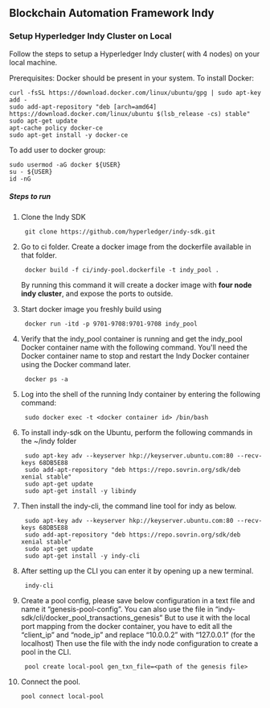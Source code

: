 ## Blockchain Automation Framework Indy
### Setup Hyperledger Indy Cluster on Local

Follow the steps to setup a Hyperledger Indy cluster( with 4 nodes) on your local machine.

Prerequisites: Docker should be present in your system. To install Docker:

    curl -fsSL https://download.docker.com/linux/ubuntu/gpg | sudo apt-key add -
    sudo add-apt-repository "deb [arch=amd64] https://download.docker.com/linux/ubuntu $(lsb_release -cs) stable"
    sudo apt-get update
    apt-cache policy docker-ce
    sudo apt-get install -y docker-ce
    
To add user to docker group:

    sudo usermod -aG docker ${USER}
    su - ${USER}
    id -nG
    
    
##### Steps to run
1. Clone the Indy SDK
                    
        git clone https://github.com/hyperledger/indy-sdk.git
2. Go to ci folder. Create a docker image from the dockerfile available in that folder.

        docker build -f ci/indy-pool.dockerfile -t indy_pool .
    By running this command it will create a docker image with **four node indy cluster**, and expose the ports to outside.
3. Start docker image you freshly build using

        docker run -itd -p 9701-9708:9701-9708 indy_pool
4. Verify that the indy_pool container is running and get the indy_pool Docker container name with the following command. You'll need the Docker container name to stop and restart the Indy Docker container using the Docker command later. 

        docker ps -a
5. Log into the shell of the running Indy container by entering the following command:
        
        sudo docker exec -t <docker container id> /bin/bash
6. To install indy-sdk on the Ubuntu, perform the following commands in the ~/indy folder
    
        sudo apt-key adv --keyserver hkp://keyserver.ubuntu.com:80 --recv-keys 68DB5E88
        sudo add-apt-repository "deb https://repo.sovrin.org/sdk/deb xenial stable"
        sudo apt-get update
        sudo apt-get install -y libindy
7. Then install the indy-cli, the command line tool for indy as below.

        sudo apt-key adv --keyserver hkp://keyserver.ubuntu.com:80 --recv-keys 68DB5E88
        sudo add-apt-repository "deb https://repo.sovrin.org/sdk/deb xenial stable"
        sudo apt-get update
        sudo apt-get install -y indy-cli
8. After setting up the CLI you can enter it by opening up a new terminal.
        
        indy-cli
9. Create a pool config, please save below configuration in a text file and name it “genesis-pool-config”. 
You can also use the file in “indy-sdk/cli/docker_pool_transactions_genesis” But to use it with the local port mapping from the docker container, you have to edit all the “client_ip” and “node_ip” and replace “10.0.0.2” with “127.0.0.1” (for the localhost)
Then use the file with the indy node configuration to create a pool in the CLI.

        pool create local-pool gen_txn_file=<path of the genesis file>
    
10. Connect the pool.

        pool connect local-pool